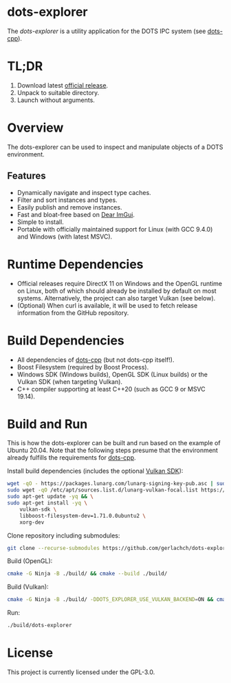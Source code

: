 # dots-explorer

The *dots-explorer* is a utility application for the DOTS IPC system (see [dots-cpp](https://github.com/pnxs/dots-cpp)).

# TL;DR

1. Download latest [official release](https://github.com/gerlachch/dots-explorer/releases).
2. Unpack to suitable directory.
3. Launch without arguments.

# Overview

The dots-explorer can be used to inspect and manipulate objects of a DOTS environment.

## Features

* Dynamically navigate and inspect type caches.
* Filter and sort instances and types.
* Easily publish and remove instances.
* Fast and bloat-free based on [Dear ImGui](https://github.com/ocornut/imgui).
* Simple to install.
* Portable with officially maintained support for Linux (with GCC 9.4.0) and Windows (with latest MSVC).

# Runtime Dependencies

* Official releases require DirectX 11 on Windows and the OpenGL runtime on Linux, both of which should already be installed by default on most systems. Alternatively, the project can also target Vulkan (see below).
* (Optional) When curl is available, it will be used to fetch release information from the GitHub repository.

# Build Dependencies

* All dependencies of [dots-cpp](https://github.com/pnxs/dots-cpp#dependencies) (but not dots-cpp itself!).
* Boost Filesystem (required by Boost Process).
* Windows SDK (Windows builds), OpenGL SDK (Linux builds) or the Vulkan SDK (when targeting Vulkan).
* C++ compiler supporting at least C++20 (such as GCC 9 or MSVC 19.14).

# Build and Run

This is how the dots-explorer can be built and run based on the example of Ubuntu 20.04. Note that the following steps presume that the environment already fulfills the requirements for [dots-cpp](https://github.com/pnxs/dots-cpp#build-and-run).

Install build dependencies (includes the optional [Vulkan SDK](https://vulkan.lunarg.com/sdk/home#linux)):

```sh
wget -qO - https://packages.lunarg.com/lunarg-signing-key-pub.asc | sudo apt-key add - && \
sudo wget -qO /etc/apt/sources.list.d/lunarg-vulkan-focal.list https://packages.lunarg.com/vulkan/lunarg-vulkan-focal.list && \
sudo apt-get update -yq && \
sudo apt-get install -yq \
    vulkan-sdk \
    libboost-filesystem-dev=1.71.0.0ubuntu2 \
    xorg-dev
```

Clone repository including submodules:

```sh
git clone --recurse-submodules https://github.com/gerlachch/dots-explorer.git && cd dots-explorer
```

Build (OpenGL):

```sh
cmake -G Ninja -B ./build/ && cmake --build ./build/
```

Build (Vulkan):

```sh
cmake -G Ninja -B ./build/ -DDOTS_EXPLORER_USE_VULKAN_BACKEND=ON && cmake --build ./build/
```

Run:

```sh
./build/dots-explorer
```

# License

This project is currently licensed under the GPL-3.0.
